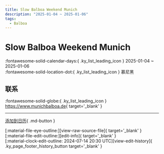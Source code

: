 ```yaml
---
title: Slow Balboa Weekend Munich
description: "2025-01-04 ~ 2025-01-06"
tags:
  - Balboa
---
```


# Slow Balboa Weekend Munich 

:fontawesome-solid-calendar-days:{ .ky_list_leading_icon } 2025-01-04 ~ 2025-01-06  
:fontawesome-solid-location-dot:{ .ky_list_leading_icon } 慕尼黑  

## 联系

:fontawesome-solid-globe:{ .ky_list_leading_icon } <https://www.munichbalboa.de>{ target='_blank' }  

---

[添加到日历](https://swing.news/ics/zh-Hans/2025/de/slow-balboa-weekend-munich-2025.ics){ .md-button }

<div class="ky_page_footer" markdown>
<div class="ky_page_footer_trailing" markdown="span">
[:material-file-eye-outline:][view-raw-source-file]{ target='_blank' }
[:material-file-edit-outline:][edit-info]{ target='_blank' }
</div>
<div class="ky_page_footer_leading" markdown="span">
[:material-clock-edit-outline: 2024-07-14 20:30 UTC][view-edit-history]{ .ky_page_footer_history_button target='_blank' }
</div>
</div>

[view-raw-source-file]: https://github.com/swingdance/events/blob/main/2025/de/slow-balboa-weekend-munich-2025.json "查看原始源文件"
[edit-info]: https://github.com/swingdance/events/issues/new?assignees=&labels=update+event&projects=&template=03-update_entity.yml&title=%5B2025%2Fde%5D%20Slow%20Balboa%20Weekend%20Munich&region=de&year=2025&id=slow-balboa-weekend-munich-2025&name=Slow%20Balboa%20Weekend%20Munich&org_id= "编辑信息"

[view-edit-history]: https://github.com/swingdance/events/commits/main/2025/de/slow-balboa-weekend-munich-2025.json "查看编辑历史"
